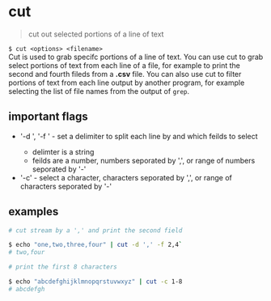 # cut
> cut out selected portions of a line of text  

`$ cut <options> <filename>`   
Cut is used to grab specifc portions of a line of text. You can use cut to grab select portions of text from each line of a file, for example to print the second and fourth fileds from a **.csv** file. You can also use cut to filter portions of text from each line output by another program, for example selecting the list of file names from the output of `grep`.

## important flags
* '-d <delimter>', '-f <fileds>' - set a delimiter to split each line by and which feilds to select
  * delimter is a string
  * feilds are a number, numbers seporated by ',', or range of numbers seporated by '-'
* '-c' - select a character, characters seporated by ',', or range of characters seporated by '-'

## examples
``` sh
# cut stream by a ',' and print the second field

$ echo "one,two,three,four" | cut -d ',' -f 2,4`  
# two,four
```

``` sh
# print the first 8 characters 

$ echo "abcdefghijklmnopqrstuvwxyz" | cut -c 1-8
# abcdefgh
```
